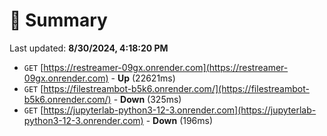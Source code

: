 # 📖 Summary
Last updated: **8/30/2024, 4:18:20 PM**

- `GET` [https://restreamer-09gx.onrender.com](https://restreamer-09gx.onrender.com) - **Up** (22621ms)
- `GET` [https://filestreambot-b5k6.onrender.com/](https://filestreambot-b5k6.onrender.com/) - **Down** (325ms)
- `GET` [https://jupyterlab-python3-12-3.onrender.com](https://jupyterlab-python3-12-3.onrender.com) - **Down** (196ms)
